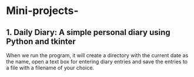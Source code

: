 # Mini-projects-

## 1. Daily Diary: A simple personal diary using Python and tkinter
When we run the program, it will create a directory with the current date as the name, 
open a text box for entering diary entries and save the entries to a file with a filename of your choice.
